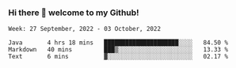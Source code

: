 ### Hi there 👋 welcome to my Github! 

<!--START_SECTION:waka-->
```text
Week: 27 September, 2022 - 03 October, 2022

Java       4 hrs 18 mins   █████████████████████░░░░   84.50 % 
Markdown   40 mins         ███▒░░░░░░░░░░░░░░░░░░░░░   13.33 % 
Text       6 mins          ▓░░░░░░░░░░░░░░░░░░░░░░░░   02.17 % 
```
<!--END_SECTION:waka-->
